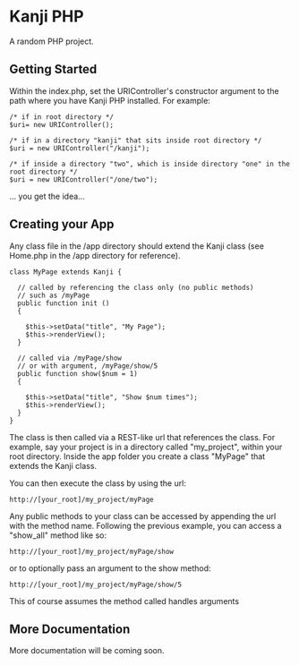 Kanji PHP
=========

A random PHP project.

Getting Started
---------------

Within the index.php, set the URIController's constructor argument to the path where you have Kanji PHP installed.
For example:

    /* if in root directory */
    $uri= new URIController();

    /* if in a directory "kanji" that sits inside root directory */
    $uri = new URIController("/kanji");

    /* if inside a directory "two", which is inside directory "one" in the root directory */
    $uri = new URIController("/one/two");

... you get the idea...


Creating your App
-----------------

Any class file in the /app directory should extend the Kanji class (see Home.php in the /app directory for reference).

    class MyPage extends Kanji {
  
      // called by referencing the class only (no public methods)
      // such as /myPage
      public function init ()
      {

        $this->setData("title", "My Page");
        $this->renderView();
      }

      // called via /myPage/show
      // or with argument, /myPage/show/5
      public function show($num = 1)
      {

        $this->setData("title", "Show $num times");
        $this->renderView();
      }
    }

The class is then called via a REST-like url that references the class.
For example, say your project is in a directory called "my_project", within your root directory.
Inside the app folder you create a class "MyPage" that extends the Kanji class.

You can then execute the class by using the url:

    http://[your_root]/my_project/myPage

Any public methods to your class can be accessed by appending the url with the method name.
Following the previous example, you can access a "show_all" method like so: 

    http://[your_root]/my_project/myPage/show

or to optionally pass an argument to the show method:

    http://[your_root]/my_project/myPage/show/5

This of course assumes the method called handles arguments

More Documentation
------------------

More documentation will be coming soon.